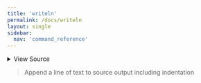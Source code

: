 ```yaml
---
title: 'writeln'
permalink: /docs/writeln
layout: single
sidebar:
  nav: 'command_reference'
---
```




<details>
  <summary>View Source</summary>

{% highlight sh %}

__SHELLPEN_SOURCES_TEXTS[$SHELLPEN_PEN_INDEX]+="$(!fn --shellpen-private getCurrentIndent)$*${NEWLINE}"
!fn --shellpen-private contexts markLastNotEmpty
{% endhighlight %}

</details>



> Append a line of text to source output including indentation







